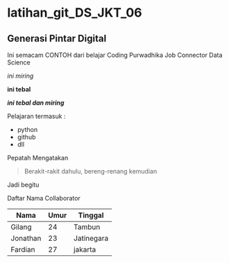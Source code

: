 # latihan_git_DS_JKT_06
## Generasi Pintar Digital

Ini semacam CONTOH dari belajar Coding Purwadhika Job Connector Data Science

*ini miring*

**ini tebal**

_**ini tebal dan miring**_

Pelajaran termasuk :

- python
- github
- dll

Pepatah Mengatakan

>Berakit-rakit dahulu, bereng-renang kemudian

Jadi begitu

Daftar Nama Collaborator

Nama | Umur | Tinggal
------|-------|--------
Gilang | 24 | Tambun
Jonathan | 23 | Jatinegara
Fardian | 27 | jakarta
